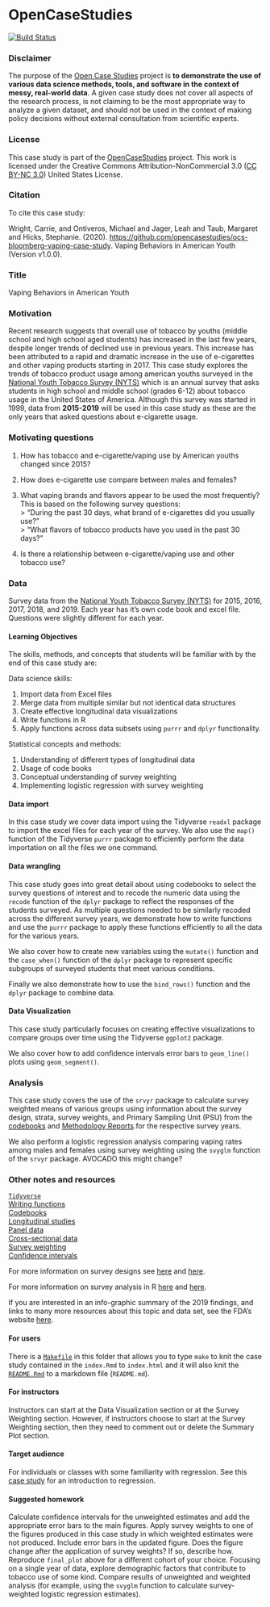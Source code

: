 <!-- README.md is generated from README.Rmd. Please edit that file -->
OpenCaseStudies
===============

[![Build
Status](https://travis-ci.org/opencasestudies/ocs-bloomberg-vaping-case-study.svg?branch=master)](https://travis-ci.org/opencasestudies/ocs-bloomberg-vaping-case-study)

### Disclaimer

The purpose of the [Open Case
Studies](https://opencasestudies.github.io) project is **to demonstrate
the use of various data science methods, tools, and software in the
context of messy, real-world data**. A given case study does not cover
all aspects of the research process, is not claiming to be the most
appropriate way to analyze a given dataset, and should not be used in
the context of making policy decisions without external consultation
from scientific experts.

### License

This case study is part of the
[OpenCaseStudies](https://opencasestudies.github.io) project. This work
is licensed under the Creative Commons Attribution-NonCommercial 3.0
([CC BY-NC 3.0](https://creativecommons.org/licenses/by-nc/3.0/us/))
United States License.

### Citation

To cite this case study:

Wright, Carrie, and Ontiveros, Michael and Jager, Leah and Taub,
Margaret and Hicks, Stephanie. (2020).
<a href="https://github.com/opencasestudies/ocs-bloomberg-vaping-case-study" class="uri">https://github.com/opencasestudies/ocs-bloomberg-vaping-case-study</a>.
Vaping Behaviors in American Youth (Version v1.0.0).

### Title

Vaping Behaviors in American Youth

### Motivation

Recent research suggests that overall use of tobacco by youths (middle
school and high school aged students) has increased in the last few
years, despite longer trends of declined use in previous years. This
increase has been attributed to a rapid and dramatic increase in the use
of e-cigarettes and other vaping products starting in 2017. This case
study explores the trends of tobacco product usage among american youths
surveyed in the
<a href="https://www.cdc.gov/tobacco/data_statistics/surveys/nyts/index.htm" target="_blank">National Youth Tobacco Survey (NYTS)</a>
which is an annual survey that asks students in high school and middle
school (grades 6-12) about tobacco usage in the United States of
America. Although this survey was started in 1999, data from
**2015-2019** will be used in this case study as these are the only
years that asked questions about e-cigarette usage.

### Motivating questions

1.  How has tobacco and e-cigarette/vaping use by American youths
    changed since 2015?
2.  How does e-cigarette use compare between males and females?
3.  What vaping brands and flavors appear to be used the most
    frequently?  
    This is based on the following survey questions:  
    &gt; “During the past 30 days, what brand of e-cigarettes did you
    usually use?”  
    &gt; “What flavors of tobacco products have you used in the past 30
    days?”

4.  Is there a relationship between e-cigarette/vaping use and other
    tobacco use?

### Data

Survey data from the
<a href="https://www.cdc.gov/tobacco/data_statistics/surveys/nyts/index.htm" target="_blank">National Youth Tobacco Survey (NYTS)</a>
for 2015, 2016, 2017, 2018, and 2019. Each year has it’s own code book
and excel file. Questions were slightly different for each year.

#### Learning Objectives

The skills, methods, and concepts that students will be familiar with by
the end of this case study are:

Data science skills:

1.  Import data from Excel files
2.  Merge data from multiple similar but not identical data structures
3.  Create effective longitudinal data visualizations
4.  Write functions in R
5.  Apply functions across data subsets using `purrr` and `dplyr`
    functionality.

Statistical concepts and methods:

1.  Understanding of different types of longitudinal data
2.  Usage of code books
3.  Conceptual understanding of survey weighting
4.  Implementing logistic regression with survey weighting

#### Data import

In this case study we cover data import using the Tidyverse `readxl`
package to import the excel files for each year of the survey. We also
use the `map()` function of the Tidyverse `purrr` package to efficiently
perform the data importation on all the files we one command.

#### Data wrangling

This case study goes into great detail about using codebooks to select
the survey questions of interest and to recode the numeric data using
the `recode` function of the `dplyr` package to reflect the responses of
the students surveyed. As multiple questions needed to be similarly
recoded across the different survey years, we demonstrate how to write
functions and use the `purrr` package to apply these functions
efficiently to all the data for the various years.

We also cover how to create new variables using the `mutate()` function
and the `case_when()` function of the `dplyr` package to represent
specific subgroups of surveyed students that meet various conditions.

Finally we also demonstrate how to use the `bind_rows()` function and
the `dplyr` package to combine data.

#### Data Visualization

This case study particularly focuses on creating effective
visualizations to compare groups over time using the Tidyverse `ggplot2`
package.

We also cover how to add confidence intervals error bars to
`geom_line()` plots using `geom_segment()`.

### Analysis

This case study covers the use of the `srvyr` package to calculate
survey weighted means of various groups using information about the
survey design, strata, survey weights, and Primary Sampling Unit (PSU)
from the
<a href="https://www.cdc.gov/tobacco/data_statistics/surveys/nyts/index.htm" target="_blank">codebooks</a>
and
<a href="./docs/2019-nyts-dataset-and-codebook-microsoft-excel/2019-nyts-methodology-report-p.pdf" target="_blank">Methodology Reports</a>.for
the respective survey years.

We also perform a logistic regression analysis comparing vaping rates
among males and females using survey weighting using the `svyglm`
function of the `srvyr` package. AVOCADO this might change?

### Other notes and resources

<a href="https://www.tidyverse.org/" target="_blank"><code>Tidyverse</code></a>  
<a href="https://r4ds.had.co.nz/functions.html" target="_blank">Writing functions</a>  
<a href="https://www.lib.ncsu.edu/data/icpsrfaq#whatare" target="_blank">Codebooks</a>  
<a href="https://www.bmj.com/about-bmj/resources-readers/publications/epidemiology-uninitiated/7-longitudinal-studies" target="_blank">Longitudinal studies</a>  
<a href="https://en.wikipedia.org/wiki/Panel_data" target="_blank">Panel data</a>  
<a href="https://en.wikipedia.org/wiki/Cross-sectional_data" target="_blank">Cross-sectional data</a>  
<a href="http://www.applied-survey-methods.com/weight.html" target="_blank">Survey weighting</a>  
<a href="https://en.wikipedia.org/wiki/Confidence_interval" target="_blank">Confidence intervals</a>

For more information on survey designs see
<a href="http://www.asasrms.org/Proceedings/y2008/Files/301835.pdf" target="_blank">here</a>
and
<a href="http://ocw.jhsph.edu/courses/StatMethodsForSampleSurveys/PDFs/Lecture5.pdf" target="_blank">here</a>.

For more information on survey analysis in R
<a href="https://r-survey.r-forge.r-project.org/survey/exmample-lonely.html" target="_blank">here</a>
and
<a href="http://r-survey.r-forge.r-project.org/survey/html/surveyoptions.html" target="_blank">here</a>.

If you are interested in an info-graphic summary of the 2019 findings,
and links to many more resources about this topic and data set, see the
FDA’s website
<a href="https://www.fda.gov/tobacco-products/youth-and-tobacco/youth-tobacco-use-results-national-youth-tobacco-survey" target="_blank">here</a>.

#### For users

There is a [`Makefile`](Makefile) in this folder that allows you to type
`make` to knit the case study contained in the `index.Rmd` to
`index.html` and it will also knit the [`README.Rmd`](README.Rmd) to a
markdown file (`README.md`).

#### For instructors

Instructors can start at the Data Visualization section or at the Survey
Weighting section. However, if instructors choose to start at the Survey
Weighting section, then they need to comment out or delete the Summary
Plot section.

#### Target audience

For individuals or classes with some familiarity with regression. See
this
<a href="https://opencasestudies.github.io/ocs-bp-diet/" target="_blank">case study</a>
for an introduction to regression.

#### Suggested homework

Calculate confidence intervals for the unweighted estimates and add the
appropriate error bars to the main figures. Apply survey weights to one
of the figures produced in this case study in which weighted estimates
were not produced. Include error bars in the updated figure. Does the
figure change after the application of survey weights? If so, describe
how.  
Reproduce `final_plot` above for a different cohort of your choice.
Focusing on a single year of data, explore demographic factors that
contribute to tobacco use of some kind. Compare results of unweighted
and weighted analysis (for example, using the `svyglm` function to
calculate survey-weighted logistic regression estimates).
